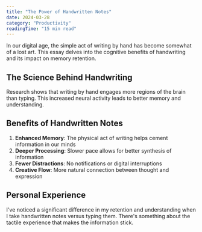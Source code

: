 ```yaml
---
title: "The Power of Handwritten Notes"
date: 2024-03-28
category: "Productivity"
readingTime: "15 min read"
---
```


In our digital age, the simple act of writing by hand has become somewhat of a lost art. This essay delves into the cognitive benefits of handwriting and its impact on memory retention.

## The Science Behind Handwriting

Research shows that writing by hand engages more regions of the brain than typing. This increased neural activity leads to better memory and understanding.

## Benefits of Handwritten Notes

1. **Enhanced Memory**: The physical act of writing helps cement information in our minds
2. **Deeper Processing**: Slower pace allows for better synthesis of information
3. **Fewer Distractions**: No notifications or digital interruptions
4. **Creative Flow**: More natural connection between thought and expression

## Personal Experience

I've noticed a significant difference in my retention and understanding when I take handwritten notes versus typing them. There's something about the tactile experience that makes the information stick.